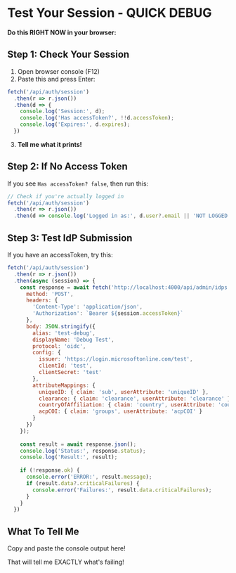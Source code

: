 # Test Your Session - QUICK DEBUG

**Do this RIGHT NOW in your browser:**

## Step 1: Check Your Session

1. Open browser console (F12)
2. Paste this and press Enter:

```javascript
fetch('/api/auth/session')
  .then(r => r.json())
  .then(d => {
    console.log('Session:', d);
    console.log('Has accessToken?', !!d.accessToken);
    console.log('Expires:', d.expires);
  })
```

3. **Tell me what it prints!**

## Step 2: If No Access Token

If you see `Has accessToken? false`, then run this:

```javascript
// Check if you're actually logged in
fetch('/api/auth/session')
  .then(r => r.json())
  .then(d => console.log('Logged in as:', d.user?.email || 'NOT LOGGED IN'))
```

## Step 3: Test IdP Submission

If you have an accessToken, try this:

```javascript
fetch('/api/auth/session')
  .then(r => r.json())
  .then(async (session) => {
    const response = await fetch('http://localhost:4000/api/admin/idps', {
      method: 'POST',
      headers: {
        'Content-Type': 'application/json',
        'Authorization': `Bearer ${session.accessToken}`
      },
      body: JSON.stringify({
        alias: 'test-debug',
        displayName: 'Debug Test',
        protocol: 'oidc',
        config: {
          issuer: 'https://login.microsoftonline.com/test',
          clientId: 'test',
          clientSecret: 'test'
        },
        attributeMappings: {
          uniqueID: { claim: 'sub', userAttribute: 'uniqueID' },
          clearance: { claim: 'clearance', userAttribute: 'clearance' },
          countryOfAffiliation: { claim: 'country', userAttribute: 'countryOfAffiliation' },
          acpCOI: { claim: 'groups', userAttribute: 'acpCOI' }
        }
      })
    });
    
    const result = await response.json();
    console.log('Status:', response.status);
    console.log('Result:', result);
    
    if (!response.ok) {
      console.error('ERROR:', result.message);
      if (result.data?.criticalFailures) {
        console.error('Failures:', result.data.criticalFailures);
      }
    }
  })
```

## What To Tell Me

Copy and paste the console output here!

That will tell me EXACTLY what's failing!

